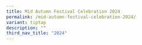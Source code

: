 ```yaml
---
title: Mid Autumn Festival Celebration 2024
permalink: /mid-autumn-festival-celebration-2024/
variant: tiptap
description: ""
third_nav_title: "2024"
---
```

